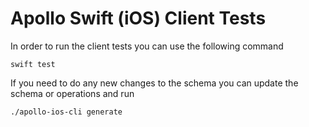 #  Apollo Swift (iOS) Client Tests

In order to run the client tests you can use the following command
```
swift test
```

If you need to do any new changes to the schema you can update the schema or operations and run
```
./apollo-ios-cli generate
```